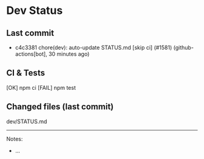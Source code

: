 # Dev Status

## Last commit
- c4c3381 chore(dev): auto-update STATUS.md [skip ci] (#1581) (github-actions[bot], 30 minutes ago)
## CI & Tests
[OK] npm ci
[FAIL] npm test

## Changed files (last commit)
dev/STATUS.md

---
Notes:
- ...
